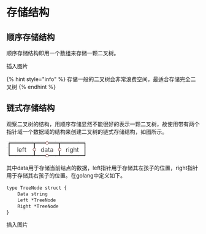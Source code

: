 # 存储结构

## 顺序存储结构

顺序存储结构即用一个数组来存储一颗二叉树。

插入图片

{% hint style="info" %}
存储一般的二叉树会非常浪费空间，最适合存储完全二叉树
{% endhint %}

## 链式存储结构

观察二叉树的结构，用顺序存储显然不能很好的表示一颗二叉树，故使用带有两个指针域一个数据域的结构来创建二叉树的链式存储结构，如图所示。

![](../../.gitbook/assets/image%20%284%29.png)

其中data用于存储当前结点的数据，left指针用于存储其左孩子的位置，right指针用于存储其右孩子的位置。在golang中定义如下。

```text
type TreeNode struct {
	Data string
	Left *TreeNode
	Right *TreeNode
}
```

插入图片

